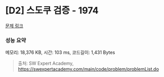 # [D2] 스도쿠 검증 - 1974 

[문제 링크](https://swexpertacademy.com/main/code/problem/problemDetail.do?contestProbId=AV5Psz16AYEDFAUq) 

### 성능 요약

메모리: 18,376 KB, 시간: 103 ms, 코드길이: 1,431 Bytes



> 출처: SW Expert Academy, https://swexpertacademy.com/main/code/problem/problemList.do